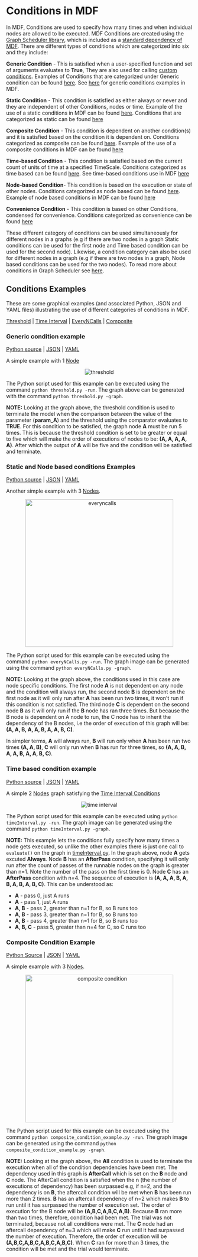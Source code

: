 # Conditions in MDF

In MDF, Conditions are used to specify how many times and when individual nodes are allowed to be executed. MDF Conditions are created using the [Graph Scheduler library](https://github.com/kmantel/graph-scheduler), which is included as a [standard dependency of MDF](https://github.com/ModECI/MDF/blob/main/setup.cfg). There are different types of conditions which are categorized into six and they include:

**Generic Condition** - This is satisfied when a user-specified function and set of arguments evaluates to **True**, They are also used for calling [custom conditions](https://kmantel.github.io/graph-scheduler/Condition.html#condition-custom). Examples of Conditions that are categorized under Generic condition can be found [here](https://kmantel.github.io/graph-scheduler/Condition.html#conditions-generic). See [here](https://github.com/ModECI/MDF/blob/main/examples/MDF/conditions/threshold.py) for generic conditions examples in MDF.

**Static Condition** - This condition is satisfied as either always or never and they are independent of other Conditions, nodes or time. Example of the use of a static conditions in MDF can be found [here](https://github.com/ModECI/MDF/blob/main/examples/MDF/conditions/everyNCalls.py). Conditions that are categorized as static can be found [here](https://kmantel.github.io/graph-scheduler/Condition.html#conditions-static)

**Composite Condition** - This condition is dependent on another condition(s) and it is satisfied based on the condition it is dependent on. Conditions categorized as composite can be found [here](https://kmantel.github.io/graph-scheduler/Condition.html#conditions-composite). Example of the use of a composite conditions in MDF can be found [here](composite_condition_example)

**Time-based Condition** - This condition is satisfied based on the current count of units of time at a specified TimeScale. Conditions categorized as time based can be found [here](https://kmantel.github.io/graph-scheduler/Condition.html#conditions-time-based). See time-based conditions use in MDF [here](https://github.com/ModECI/MDF/blob/main/examples/MDF/conditions/timeInterval.py)

**Node-based Condition**- This condition is based on the execution or state of other nodes. Conditions categorized as node based can be found [here](https://kmantel.github.io/graph-scheduler/Condition.html#conditions-node-based). Example of node based conditions in MDF can be found [here](https://github.com/ModECI/MDF/blob/main/examples/MDF/conditions/everyNCalls.py)

**Convenience Condition** - This condition is based on other Conditions, condensed for convenience. Conditions categorized as convenience can be found [here](https://kmantel.github.io/graph-scheduler/Condition.html#conditions-convenience)

These different category of conditions can be used simultaneously for different nodes in a graphs (e.g if there are two nodes in a graph Static conditions can be used for the first node and Time based condition can be used for the second node). Likewise, a condition category can also be used for different nodes in a graph (e.g if there are two nodes in a graph, Node based conditions can be used for the two nodes). To read more about conditions in Graph Scheduler see [here](https://kmantel.github.io/graph-scheduler/Condition.html).


## Conditions Examples

These are some graphical examples (and associated Python, JSON and YAML files) illustrating the use of different categories of conditions in MDF.

[Threshold](#threshold-example) | [Time Interval](#time-interval-example) | [EveryNCalls](#everyncalls-example) | [Composite](#composite-example)

### Generic condition example

[Python source](threshold.py)  | [JSON](threshold_condition.json) | [YAML](threshold_condition.yaml)

A simple example with 1 [Node](../../../docs/README.md#node)

<p align="center"><img src="images/threshold.png" alt="threshold"/></p>

The Python script used for this example can be executed using the command `python threshold.py -run`.
The graph above can be generated with the command `python threshold.py -graph`.

**NOTE:** Looking at the graph above, the threshold condition is used to terminate the model when the comparison between the value of the parameter (**param_A**) and the threshold using the comparator evaluates to **TRUE**. For this condition to be satisfied, the graph node **A** must be run 5 times. This is because the threshold condition is set to be greater or equal to five which will make the order of executions of nodes to be: **(A, A, A, A, A)**. After which the output of **A** will be five and the condition will be satisfied and terminate.


###  Static and Node based conditions Examples

[Python source](everyNCalls.py) | [JSON](everyncalls_condition.json) | [YAML](everyncalls_condition.yaml)

Another simple example with 3 [Nodes](../../../docs/README.md#node).

<p align="center"><img width="400" src="images/everyncalls.png" alt="everyncalls"/></p>

The Python script used for this example can be executed using the command `python everyNCalls.py -run`.
The graph image can be generated using the command `python everyNCalls.py -graph`.

**NOTE:** Looking at the graph above, the conditions used in this case are node specific conditions. The first node **A** is not dependent on any node and the condition will always run, the second node **B** is dependent on the first node as it will only run after **A** has been run two times, it won't run if this condition is not satisfied. The third node **C** is dependent on the second node **B** as it will only run if the **B** node has ran three times. But because the B node is dependent on A node to run, the C node has to inherit the dependency of the B nodes, i.e the order of execution of this graph will be: **(A, A, B, A, A, B, A, A, B, C)**.

In simpler terms, **A** will always run, **B** will run only when **A** has been run two times **(A, A, B)**, **C** will only run when **B** has run for three times, so **(A, A, B, A, A, B, A, A, B, C)**.

### Time based condition example

[Python source](timeInterval.py) | [JSON](timeinterval_condition.json) | [YAML](timeinterval_condition.yaml)

A simple 2 [Nodes](../../../docs/README.md#node) graph satisfying the [ Time Interval Conditions](https://kmantel.github.io/graph-scheduler/Condition.html#graph_scheduler.condition.TimeInterval)

<p align="center"><img src="images/timeinterval.png" alt="time interval"/></p>

The Python script used for this example can be executed using `python timeInterval.py -run`.
The graph image can be generated using the command `python timeInterval.py -graph`.

**NOTE:** This example lets the conditions fully specify how many times a node gets executed, so unlike the other examples there is just one call to `evaluate()` on the graph in [timeInterval.py](timeInterval.py). In the graph above, node **A** gets excuted **Always**.
Node **B** has an **AfterPass** condition, specifying it will only run after the count of passes of the runnable nodes on the graph is greater than n=1.
Note the number of the pass on the first time is 0. Node **C** has an **AfterPass** condition with n=4. The sequence of execution is **(A, A, A, B, A, B, A, B, A, B, C)**. This can be understood as:


- **A** - pass 0, just A runs
- **A** - pass 1, just A runs
- **A, B** - pass 2, greater than n=1 for B, so B runs too
- **A, B** - pass 3, greater than n=1 for B, so B runs too
- **A, B** - pass 4, greater than n=1 for B, so B runs too
- **A, B, C** - pass 5, greater than n=4 for C, so C runs too




### Composite Condition Example

[Python Source](composite_condition_example.py) | [JSON](Composite_mdf_condition.json) | [YAML](Composite_mdf_condition.yaml)

A simple example with 3 [Nodes](../../../docs/README.md#node).

<p align="center"><img width="400" src="images/composite_example.png" alt="composite condition"/></p>


The Python script used for this example can be executed using the command `python composite_condition_example.py -run`.
The graph image can be generated using the command `python composite_condition_example.py -graph`.

**NOTE:** Looking at the graph above, the **All** condition is used to terminate the execution when all of the condition dependencies have been met. The dependency used in this graph is **AfterCall** which is set on the **B** node and **C** node. The AfterCall condition is satisfied when the n (the number of executions of dependency) has been surpassed e.g, if n=2, and the dependency is on **B**, the aftercall condition will be met when **B** has been run more than 2 times. **B** has an aftercall dependency of n=2 which makes **B** to run until it has surpassed the number of execution set. The order of execution for the B node will be **(A,B,C,A,B,C,A,B)**. Because **B** ran more than two times, therefore, condition had been met. The trial was not terminated, because not all conditions were met. The **C** node had an aftercall dependency of n=3 which will make **C** run until it had surpassed the number of execution. Therefore, the order of execution will be **(A,B,C,A,B,C,A,B,C,A,B,C)**. When **C** ran for more than 3 times, the condition will be met and the trial would terminate.

